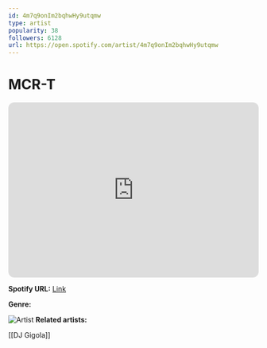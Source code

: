 ```yaml
---
id: 4m7q9onIm2bqhwHy9utqmw
type: artist
popularity: 38
followers: 6128
url: https://open.spotify.com/artist/4m7q9onIm2bqhwHy9utqmw
---
```

# MCR-T

<iframe style="border-radius:12px" src="https://open.spotify.com/embed/artist/4m7q9onIm2bqhwHy9utqmw" width="100%" height="352" frameBorder="0" allowfullscreen="" allow="autoplay; clipboard-write; encrypted-media; fullscreen; picture-in-picture" loading="lazy"></iframe>

**Spotify URL:** [Link](https://open.spotify.com/artist/4m7q9onIm2bqhwHy9utqmw)

**Genre:** 

![Artist](https://i.scdn.co/image/ab6761610000e5eb470a44893283b511e806d095)
**Related artists:**

[[DJ Gigola]]

